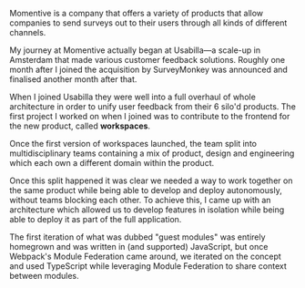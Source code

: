 Momentive is a company that offers a variety of products that allow companies to send surveys out to their users through all kinds of different channels.

My journey at Momentive actually began at Usabilla—a scale-up in Amsterdam that made various customer feedback solutions. Roughly one month after I joined the acquisition by SurveyMonkey was announced and finalised another month after that.

When I joined Usabilla they were well into a full overhaul of whole architecture in order to unify user feedback from their 6 silo'd products. The first project I worked on when I joined was to contribute to the frontend for the new product, called **workspaces**.

Once the first version of workspaces launched, the team split into multidisciplinary teams containing a mix of product, design and engineering which each own a different domain within the product.

Once this split happened it was clear we needed a way to work together on the same product while being able to develop and deploy autonomously, without teams blocking each other. To achieve this, I came up with an architecture which allowed us to develop features in isolation while being able to deploy it as part of the full application.

The first iteration of what was dubbed "guest modules" was entirely homegrown and was written in (and supported) JavaScript, but once Webpack's Module Federation came around, we iterated on the concept and used TypeScript while leveraging Module Federation to share context between modules.
